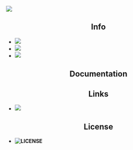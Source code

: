 ![](https://cdn.discordapp.com/attachments/874674873518137455/988202818932461638/BackgroundEraser_20220620_050044506.png)
<b>

<h2 align="center">Info</h2>

- ![](https://img.shields.io/badge/WhiteCore_created_by-Harxi-ff69b4)
- ![](https://img.shields.io/badge/WhiteCore_verison-0.0.1-ff69b4)
- ![](https://img.shields.io/github/stars/Huxill/WhiteCore?color=ff69b4&label=WhiteScript%20Stars&logoColor=ff69b4)
<h2 align="center">Documentation</h2>


<h2 align="center">Links</h2>

- [![](https://img.shields.io/discord/980921193949450281?color=ff69b4&label=WhiteScript%20Discord%20Server)](https://discord.gg/cjT9Dpm7vf)

<h2 align="center">License</h2>

- ![LICENSE](https://img.shields.io/badge/LICENSE-MIT-ff69b4)
</b>
